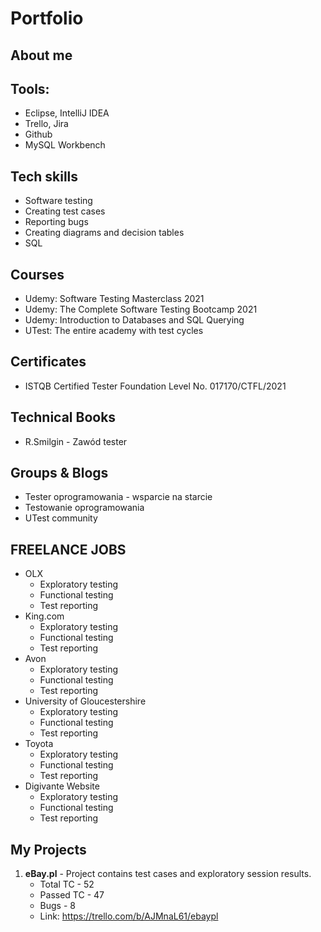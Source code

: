 # Portfolio

## About me

## Tools:

* Eclipse, IntelliJ IDEA
* Trello, Jira
* Github
* MySQL Workbench

## Tech skills

* Software testing
* Creating test cases
* Reporting bugs
* Creating diagrams and decision tables
* SQL

## Courses 

* Udemy: Software Testing Masterclass 2021
* Udemy: The Complete Software Testing Bootcamp 2021
* Udemy: Introduction to Databases and SQL Querying
* UTest: The entire academy with test cycles

## Certificates

* ISTQB Certified Tester Foundation Level No. 017170/CTFL/2021

## Technical Books

* R.Smilgin - Zawód tester

## Groups & Blogs

* Tester oprogramowania - wsparcie na starcie
* Testowanie oprogramowania
* UTest community

## FREELANCE JOBS

* OLX
  - Exploratory testing
  - Functional testing
  - Test reporting
* King.com
  - Exploratory testing
  - Functional testing
  - Test reporting
* Avon
  - Exploratory testing
  - Functional testing
  - Test reporting
* University of Gloucestershire
  - Exploratory testing
  - Functional testing
  - Test reporting
* Toyota
  - Exploratory testing
  - Functional testing
  - Test reporting
* Digivante Website
  - Exploratory testing
  - Functional testing
  - Test reporting
## My Projects

1. **eBay.pl** - Project contains test cases and exploratory session results.
   - Total TC - 52
   - Passed TC - 47
   - Bugs - 8
   - Link: https://trello.com/b/AJMnaL61/ebaypl
